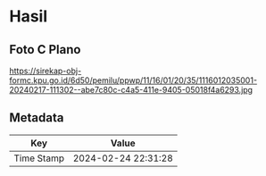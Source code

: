 # Hasil

## Foto C Plano

https://sirekap-obj-formc.kpu.go.id/6d50/pemilu/ppwp/11/16/01/20/35/1116012035001-20240217-111302--abe7c80c-c4a5-411e-9405-05018f4a6293.jpg


## Metadata

| Key        | Value               |
| ---------- | ------------------- |
| Time Stamp | 2024-02-24 22:31:28 |



